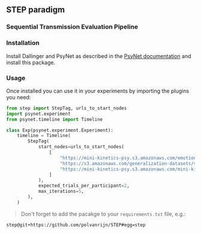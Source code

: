 ## STEP paradigm
### Sequential Transmission Evaluation Pipeline 

### Installation
Install Dallinger and PsyNet as described in the [PsyNet documentation](https://psynetdev.gitlab.io/PsyNet/installation/index.html) and install this package.

### Usage
Once installed you can use it in your experiments by importing the plugins you need:

```python
from step import StepTag, urls_to_start_nodes
import psynet.experiment
from psynet.timeline import Timeline

class Exp(psynet.experiment.Experiment):
    timeline = Timeline(
        StepTag(
            start_nodes=urls_to_start_nodes(
                [
                    "https://mini-kinetics-psy.s3.amazonaws.com/emotional_prosody/03-01-08-02-02-02-24.wav",
                    "https://s3.amazonaws.com/generalization-datasets/vegetables/images/thaieggplant3.jpg",
                    "https://mini-kinetics-psy.s3.amazonaws.com/mini-kinetics-validation/cut_videos/[zumba]_dLE5YOEqBGs.mp4",
                ]
            ),
            expected_trials_per_participant=2,
            max_iterations=5,
        ),
    )
```


> Don't forget to add the pacakge to your `requirements.txt` file, e.g.:
```bash
step@git+https://github.com/polvanrijn/STEP#egg=step
```
